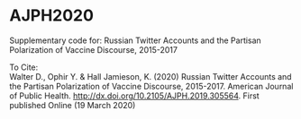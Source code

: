 # AJPH2020
Supplementary code for:
Russian Twitter Accounts and the Partisan Polarization of Vaccine Discourse, 2015-2017 
                                                                                
To Cite:                                                                                  
Walter D., Ophir Y. & Hall Jamieson, K. (2020) Russian Twitter Accounts and the Partisan Polarization of Vaccine Discourse, 2015-2017. American Journal of Public Health. http://dx.doi.org/10.2105/AJPH.2019.305564. First published Online (19 March 2020)    
